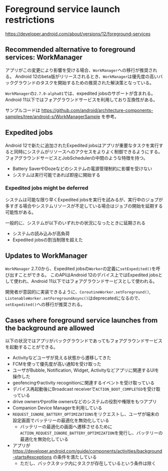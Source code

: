 # Foreground service launch restrictions

https://developer.android.com/about/versions/12/foreground-services

## Recommended alternative to foreground services: WorkManager

アプリがこの変更により影響を受ける場合、`WorkManager`への移行が推奨される。
Android 12のbeta版がリリースされるとき、`WorkManager`は優先度の高いバックグラウンドのタスクを開始するための推奨された解決策となっている。

`WorkManager`の`2.7.0-alpha01`では、expedited jobsのサポートが含まれる。
Android 11以下ではフォアグラウンドサービスを利用しており互換性がある。

サンプルコードは https://github.com/android/architecture-components-samples/tree/android-s/WorkManagerSample を参考。

## Expedited jobs

Android 12で新たに追加されたExpedited jobsはアプリが重要なタスクを実行すると同時にシステムがリソースへのアクセスをよりよく制御できるようにする。フォアグラウンドサービスとJobSchedulerの中間のような特徴を持つ。

* Battery SaverやDozeなどのシステムの電源管理制約に影響を受けない
* システムは実行可能であれば即座に開始する

### Expedited jobs might be deferred

システムは可能な限り早くExpedited jobsを実行を試みるが、実行中のジョブが多すぎる場合やシステムリソースが不足している場合はジョブの開始を延期する可能性がある。

一般的に、システムが以下のいずれかの状況になったときに延期される

* システムの読み込みが高負荷
* Expedited jobsの割当制限を超えた

## Updates to WorkManager

`WorkManager` 2.7.0から、Expedited jobsの`Worker`の定義に`setExpedited()`を呼び出すことができる。
このAPIはAndroid 12のデバイス上ではExpedited jobsとして使われ、Android 11以下ではフォアグラウンドサービスとして使われる。

開発者が意図的に実装できるように、`CoroutineWorker.setForeground()`, `ListenableWorker.setForegroundAsync()`はdeprecatedになるので、`setExpedited()`への移行が推奨される。

## Cases where foreground service launches from the background are allowed

以下の状況ではアプリがバックグラウンドであってもフォアグラウンドサービスを起動することができる。

* Activityなどユーザが見える状態から遷移してきた
* FCMを使って優先度が高い通知を受け取った
* ユーザがBubble, Notification, Widget, Activityなどアプリに関連するUIを操作した
* geofencingやactivity recognitionに関連するイベントを受け取っている
* デバイス再起動後にBroadcast receiverで`ACTION_BOOT_COMPLETED`を受け取っている
* drive ownersやprofile ownersなどのシステムの役割や権限をもつアプリ
* Companion Device Managerを利用している
* `REQUEST_IGNORE_BATTERY_OPTIMIZATIONS`をリクエストし、ユーザが端末の設定画面でバッテリーの最適化を無効化している
  * バッテリーの最適化の画面へ遷移させるために`ACTION_REQUEST_IGNORE_BATTERY_OPTIMIZATION`を発行し、バッテリーの最適化を無効化している
* アプリが https://developer.android.com/guide/components/activities/background-starts#exceptions の条件を満たしている
  * ただし、バックスタック内にタスクが存在しているという条件は除く
